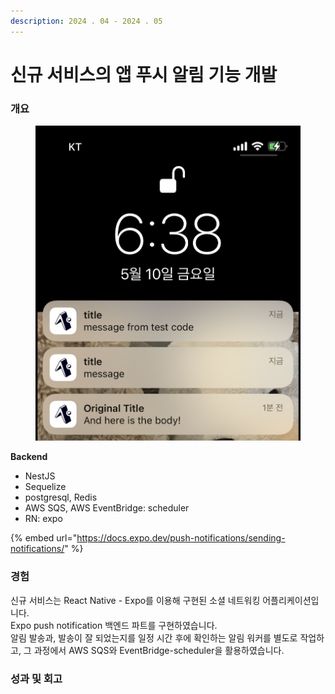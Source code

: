 ```yaml
---
description: 2024 . 04 - 2024 . 05
---
```


# 신규 서비스의 앱 푸시 알림 기능 개발

### 개요

<figure><img src="../.gitbook/assets/IMG_7160.jpg" alt=""><figcaption></figcaption></figure>

**Backend**

* NestJS
* Sequelize
* postgresql, Redis
* AWS SQS, AWS EventBridge: scheduler
* RN: expo

{% embed url="https://docs.expo.dev/push-notifications/sending-notifications/" %}

### 경험

신규 서비스는 React Native - Expo를 이용해 구현된 소셜 네트워킹 어플리케이션입니다. \
Expo push notification 백엔드 파트를 구현하였습니다. \
알림 발송과, 발송이 잘 되었는지를 일정 시간 후에 확인하는 알림 워커를 별도로 작업하고, 그 과정에서 AWS SQS와 EventBridge-scheduler을 활용하였습니다.







### 성과 및 회고
